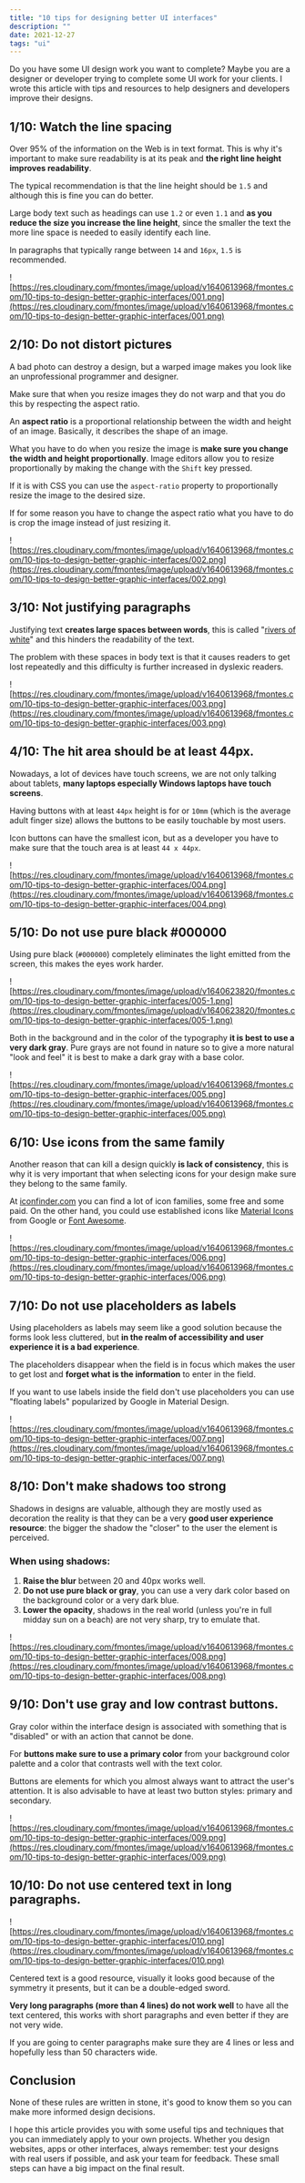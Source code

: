 ```yaml
---
title: "10 tips for designing better UI interfaces"
description: ""
date: 2021-12-27
tags: "ui"
---
```



Do you have some UI design work you want to complete? Maybe you are a designer or developer trying to complete some UI work for your clients. I wrote this article with tips and resources to help designers and developers improve their designs.

## 1/10: Watch the line spacing

Over 95% of the information on the Web is in text format. This is why it's important to make sure readability is at its peak and **the right line height improves readability**.

The typical recommendation is that the line height should be `1.5` and although this is fine you can do better.

Large body text such as headings can use `1.2` or even `1.1` and **as you reduce the size you increase the line height**, since the smaller the text the more line space is needed to easily identify each line.

In paragraphs that typically range between `14` and `16px`, `1.5` is recommended.

![https://res.cloudinary.com/fmontes/image/upload/v1640613968/fmontes.com/10-tips-to-design-better-graphic-interfaces/001.png](https://res.cloudinary.com/fmontes/image/upload/v1640613968/fmontes.com/10-tips-to-design-better-graphic-interfaces/001.png)

## 2/10: Do not distort pictures

A bad photo can destroy a design, but a warped image makes you look like an unprofessional programmer and designer.

Make sure that when you resize images they do not warp and that you do this by respecting the aspect ratio.

An **aspect ratio** is a proportional relationship between the width and height of an image. Basically, it describes the shape of an image.

What you have to do when you resize the image is **make sure you change the width and height proportionally**. Image editors allow you to resize proportionally by making the change with the `Shift` key pressed.

If it is with CSS you can use the `aspect-ratio` property to proportionally resize the image to the desired size.

If for some reason you have to change the aspect ratio what you have to do is crop the image instead of just resizing it.

![https://res.cloudinary.com/fmontes/image/upload/v1640613968/fmontes.com/10-tips-to-design-better-graphic-interfaces/002.png](https://res.cloudinary.com/fmontes/image/upload/v1640613968/fmontes.com/10-tips-to-design-better-graphic-interfaces/002.png)

## 3/10: Not justifying paragraphs

Justifying text **creates large spaces between words**, this is called "[rivers of white](https://en.wikipedia.org/wiki/River_(typography))" and this hinders the readability of the text.

The problem with these spaces in body text is that it causes readers to get lost repeatedly and this difficulty is further increased in dyslexic readers.

![https://res.cloudinary.com/fmontes/image/upload/v1640613968/fmontes.com/10-tips-to-design-better-graphic-interfaces/003.png](https://res.cloudinary.com/fmontes/image/upload/v1640613968/fmontes.com/10-tips-to-design-better-graphic-interfaces/003.png)

## 4/10: The hit area should be at least 44px.

Nowadays, a lot of devices have touch screens, we are not only talking about tablets, **many laptops especially Windows laptops have touch screens**.

Having buttons with at least `44px` height is for or `10mm` (which is the average adult finger size) allows the buttons to be easily touchable by most users.

Icon buttons can have the smallest icon, but as a developer you have to make sure that the touch area is at least `44 x 44px`.

![https://res.cloudinary.com/fmontes/image/upload/v1640613968/fmontes.com/10-tips-to-design-better-graphic-interfaces/004.png](https://res.cloudinary.com/fmontes/image/upload/v1640613968/fmontes.com/10-tips-to-design-better-graphic-interfaces/004.png)

## 5/10: Do not use pure black #000000

Using pure black (`#000000`) completely eliminates the light emitted from the screen, this makes the eyes work harder.

![https://res.cloudinary.com/fmontes/image/upload/v1640623820/fmontes.com/10-tips-to-design-better-graphic-interfaces/005-1.png](https://res.cloudinary.com/fmontes/image/upload/v1640623820/fmontes.com/10-tips-to-design-better-graphic-interfaces/005-1.png)

Both in the background and in the color of the typography **it is best to use a very dark gray**. Pure grays are not found in nature so to give a more natural "look and feel" it is best to make a dark gray with a base color.

![https://res.cloudinary.com/fmontes/image/upload/v1640613968/fmontes.com/10-tips-to-design-better-graphic-interfaces/005.png](https://res.cloudinary.com/fmontes/image/upload/v1640613968/fmontes.com/10-tips-to-design-better-graphic-interfaces/005.png)

## 6/10: Use icons from the same family

Another reason that can kill a design quickly **is lack of consistency**, this is why it is very important that when selecting icons for your design make sure they belong to the same family.

At [iconfinder.com](https://iconfinder.com/) you can find a lot of icon families, some free and some paid. On the other hand, you could use established icons like [Material Icons](https://fonts.google.com/icons?selected=Material+Icons) from Google or [Font Awesome](https://fontawesome.com/).

![https://res.cloudinary.com/fmontes/image/upload/v1640613968/fmontes.com/10-tips-to-design-better-graphic-interfaces/006.png](https://res.cloudinary.com/fmontes/image/upload/v1640613968/fmontes.com/10-tips-to-design-better-graphic-interfaces/006.png)

## 7/10: Do not use placeholders as labels

Using placeholders as labels may seem like a good solution because the forms look less cluttered, but **in the realm of accessibility and user experience it is a bad experience**.

The placeholders disappear when the field is in focus which makes the user to get lost and **forget what is the information** to enter in the field.

If you want to use labels inside the field don't use placeholders you can use "floating labels" popularized by Google in Material Design.

![https://res.cloudinary.com/fmontes/image/upload/v1640613968/fmontes.com/10-tips-to-design-better-graphic-interfaces/007.png](https://res.cloudinary.com/fmontes/image/upload/v1640613968/fmontes.com/10-tips-to-design-better-graphic-interfaces/007.png)

## 8/10: Don't make shadows too strong

Shadows in designs are valuable, although they are mostly used as decoration the reality is that they can be a very **good user experience resource**: the bigger the shadow the "closer" to the user the element is perceived.

### When using shadows:

1. **Raise the blur** between 20 and 40px works well.
2. **Do not use pure black or gray**, you can use a very dark color based on the background color or a very dark blue.
3. **Lower the opacity**, shadows in the real world (unless you're in full midday sun on a beach) are not very sharp, try to emulate that.

![https://res.cloudinary.com/fmontes/image/upload/v1640613968/fmontes.com/10-tips-to-design-better-graphic-interfaces/008.png](https://res.cloudinary.com/fmontes/image/upload/v1640613968/fmontes.com/10-tips-to-design-better-graphic-interfaces/008.png)

## 9/10: Don't use gray and low contrast buttons.

Gray color within the interface design is associated with something that is "disabled" or with an action that cannot be done.

For **buttons make sure to use a primary color** from your background color palette and a color that contrasts well with the text color.

Buttons are elements for which you almost always want to attract the user's attention. It is also advisable to have at least two button styles: primary and secondary.

![https://res.cloudinary.com/fmontes/image/upload/v1640613968/fmontes.com/10-tips-to-design-better-graphic-interfaces/009.png](https://res.cloudinary.com/fmontes/image/upload/v1640613968/fmontes.com/10-tips-to-design-better-graphic-interfaces/009.png)

## 10/10: Do not use centered text in long paragraphs.

![https://res.cloudinary.com/fmontes/image/upload/v1640613968/fmontes.com/10-tips-to-design-better-graphic-interfaces/010.png](https://res.cloudinary.com/fmontes/image/upload/v1640613968/fmontes.com/10-tips-to-design-better-graphic-interfaces/010.png)

Centered text is a good resource, visually it looks good because of the symmetry it presents, but it can be a double-edged sword.

**Very long paragraphs (more than 4 lines) do not work well** to have all the text centered, this works with short paragraphs and even better if they are not very wide.

If you are going to center paragraphs make sure they are 4 lines or less and hopefully less than 50 characters wide.

## Conclusion

None of these rules are written in stone, it's good to know them so you can make more informed design decisions.

I hope this article provides you with some useful tips and techniques that you can immediately apply to your own projects. Whether you design websites, apps or other interfaces, always remember: test your designs with real users if possible, and ask your team for feedback. These small steps can have a big impact on the final result.